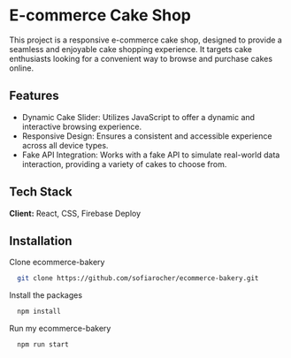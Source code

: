 
# E-commerce Cake Shop

This project is a responsive e-commerce cake shop, designed to provide a seamless and enjoyable cake shopping experience. It targets cake enthusiasts looking for a convenient way to browse and purchase cakes online.
## Features

- Dynamic Cake Slider: Utilizes JavaScript to offer a dynamic and interactive browsing experience.
- Responsive Design: Ensures a consistent and accessible experience across all device types.
- Fake API Integration: Works with a fake API to simulate real-world data interaction, providing a variety of cakes to choose from.


## Tech Stack

**Client:** React, CSS, Firebase Deploy




## Installation

Clone ecommerce-bakery

```bash
  git clone https://github.com/sofiarocher/ecommerce-bakery.git
```

Install the packages 
```bash
  npm install
```

Run my ecommerce-bakery
```bash
  npm run start
```
    
